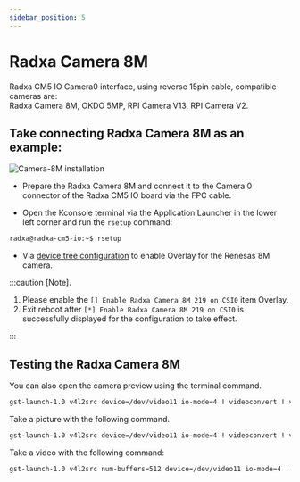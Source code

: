 ```yaml
---
sidebar_position: 5
---
```


# Radxa Camera 8M

Radxa CM5 IO Camera0 interface, using reverse 15pin cable, compatible cameras are:  
Radxa Camera 8M, OKDO 5MP, RPI Camera V13, RPI Camera V2.

## Take connecting Radxa Camera 8M as an example:

![Camera-8M installation](/img/cm5/cm5io-8m-camera-connected.webp)

- Prepare the Radxa Camera 8M and connect it to the Camera 0 connector of the Radxa CM5 IO board via the FPC cable.

- Open the Kconsole terminal via the Application Launcher in the lower left corner and run the `rsetup` command:

```bash
radxa@radxa-cm5-io:~$ rsetup
```

- Via [device tree configuration](../radxa-os/sys-config/rsetup#overlays) to enable Overlay for the Renesas 8M camera.

:::caution [Note].

1. Please enable the `[] Enable Radxa Camera 8M 219 on CSI0` item Overlay.
2. Exit reboot after `[*] Enable Radxa Camera 8M 219 on CSI0` is successfully displayed for the configuration to take effect.

:::

## Testing the Radxa Camera 8M

You can also open the camera preview using the terminal command.

```bash
gst-launch-1.0 v4l2src device=/dev/video11 io-mode=4 ! videoconvert ! video/x-raw,format=NV12,width=1920,height=1080 ! xvimagesink
```

Take a picture with the following command.

```bash
gst-launch-1.0 v4l2src device=/dev/video11 io-mode=4 ! videoconvert ! video/x-raw,format=NV12,width=1920,height=1080 ! jpegenc ! multifilesink location=file.name.jpg
```

Take a video with the following command:

```bash
gst-launch-1.0 v4l2src num-buffers=512 device=/dev/video11 io-mode=4 ! videoconvert ! video/x-raw, format=NV12, width=1920, height=1080, framerate=30/1 ! tee name=t ! queue ! mpph264enc ! queue ! h264parse ! mpegtsmux ! filesink location=/home/radxa/file.name.mp4
```
